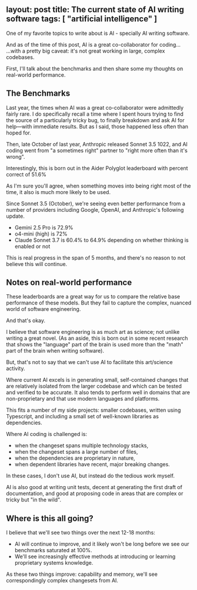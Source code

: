 layout: post
title: The current state of AI writing software
tags: [ "artificial intelligence" ]
---

One of my favorite topics to write about is AI - specially AI writing software.

And as of the time of this post, AI is a great co-collaborator for coding...
...with a pretty big caveat: it's not great working in large, complex codebases.

First, I'll talk about the benchmarks and then share some my thoughts on real-world performance.

## The Benchmarks

Last year, the times when AI was a great co-collaborator were admittedly fairly rare. 
I do specifically recall a time where I spent hours trying to find the source of a 
particularly tricky bug, to finally breakdown and ask AI for help—with immediate results.
But as I said, those happened less often than hoped for.

Then, late October of last year, Anthropic released Sonnet 3.5 1022, and AI coding went from
"a sometimes right" partner to "right more often than it's wrong". 

Interestingly, this is born out in the Aider Polyglot leaderboard with percent correct of 51.6%

As I'm sure you'll agree, when something moves into being right most of the time, it also is much more likely to be 
used.

Since Sonnet 3.5 (October), we're seeing even better performance from a number of providers 
including Google, OpenAI, and Anthropic's following update.

- Gemini 2.5 Pro is 72.9%
- o4-mini (high) is 72%
- Claude Sonnet 3.7 is 60.4% to 64.9% depending on whether thinking is enabled or not

This is real progress in the span of 5 months, and there's no reason to not believe this will continue.

## Notes on real-world performance

These leaderboards are a great way for us to compare the relative base performance of these models.
But they fail to capture the complex, nuanced world of software engineering.

And that's okay.

I believe that software engineering is as much art as science; not unlike writing a great novel.
(As an aside, this is born out in some recent research that shows the "language" part of the brain
is used more than the "math" part of the brain when writing software).

But, that's not to say that we can't use AI to facilitate this art/science activity.

Where current AI excels is in generating small, self-contained changes that are relatively isolated
from the larger codebase and which can be tested and verified to be accurate. 
It also tends to perform well in domains that are non-proprietary and that use modern languages and platforms.

This fits a number of my side projects: smaller codebases, written using Typescript,
and including a small set of well-known libraries as dependencies.

Where AI coding is challenged is:
- when the changeset spans multiple technology stacks, 
- when the changeset spans a large number of files,
- when the dependencies are proprietary in nature, 
- when dependent libraries have recent, major breaking changes.

In these cases, I don't use AI, but instead do the tedious work myself.

AI is also good at writing unit tests, decent at generating the first draft of documentation,
and good at proposing code in areas that are complex or tricky but "in the wild".

## Where is this all going?

I believe that we'll see two things over the next 12-18 months:

- AI will continue to improve, and it likely won't be long before we see our benchmarks saturated at 100%.
- We'll see increasingly effective methods at introducing or learning proprietary systems knowledge.

As these two things improve: capability and memory, we'll see correspondingly complex changesets from AI.






